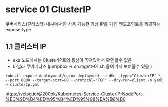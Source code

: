 # service 01 ClusterIP
쿠버네티스(클러스터) 내부에서만 사용 가능한 가상 IP를 가진 엔드포인트를 제공하는 expose type

## 1.1 클러스터 IP

- eks 노드에서는 ClusterIP로의 통신이 막혀있어서 확인할수 없음
- 바닐라 쿠버네티스 (jumpbox -> sh.mgmt-01.sh 들어가서 보여줄수 있음 )




```
kubectl expose deployment/nginx-deployment -n dh --type="ClusterIP" \ 
--port 8080 --target-port=80 --protocol="TCP" --dry-run=client -o yaml > clusterip.yml
```





https://velog.io/@200ok/Kubernetes-Service-ClusterIP-NodePort-%EC%9D%B4%ED%95%B4%ED%95%98%EA%B8%B0

    
